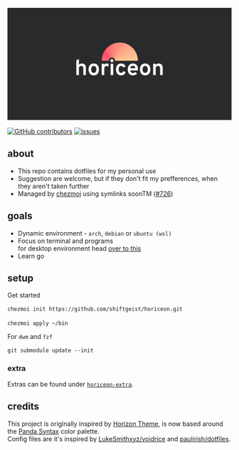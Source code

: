 ![hoRICEon](.github/horiceon.png)

[![GitHub contributors](https://img.shields.io/github/contributors/shiftgeist/horiceon)](https://github.com/shiftgeist/horiceon/graphs/contributors)
[![issues](https://img.shields.io/github/issues/shiftgeist/horiceon)](https://github.com/shiftgeist/horiceon/issues)

## about

- This repo contains dotfiles for my personal use
- Suggestion are welcome, but if they don't fit my prefferences, when they aren't taken further
- Managed by [chezmoi](https://github.com/twpayne/chezmoi) using symlinks soonTM ([#726](https://github.com/twpayne/chezmoi/issues/726))

## goals

- Dynamic environment - `arch`, `debian` or `ubuntu (wsl)`
- Focus on terminal and programs\
   for desktop environment head [over to this](https://github.com/shiftgeist/horiceon-dwm)
- Learn go

## setup

Get started

```
chezmoi init https://github.com/shiftgeist/horiceon.git

chezmoi apply ~/bin
```

For `dwm` and `fzf`

```
git submodule update --init
```

### extra

Extras can be found under [`horiceon-extra`](https://github.com/shiftgeist/horiceon-extra).

## credits

This project is originally inspired by [Horizon Theme](https://marketplace.visualstudio.com/items?itemName=jolaleye.horizon-theme-vscode), is now based around the [Panda Syntax](https://github.com/tinkertrain/panda-syntax-vscode) color palette.\
Config files are it's inspired by [LukeSmithxyz/voidrice](https://github.com/LukeSmithxyz/voidrice) and [paulirish/dotfiles](https://github.com/paulirish/dotfiles).
